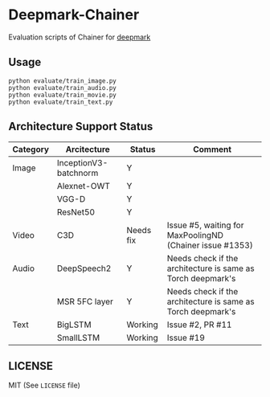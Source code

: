 # Deepmark-Chainer
Evaluation scripts of Chainer for [deepmark](https://github.com/DeepMark/deepmark)

## Usage

```
python evaluate/train_image.py
python evaluate/train_audio.py
python evaluate/train_movie.py
python evaluate/train_text.py
```

## Architecture Support Status

|Category|Arcitecture|Status|Comment|
|---|---|---|---|
|Image|InceptionV3-batchnorm|Y||
||Alexnet-OWT|Y||
||VGG-D|Y||
||ResNet50|Y||
|Video|C3D|Needs fix|Issue #5, waiting for MaxPoolingND (Chainer issue #1353)|
|Audio|DeepSpeech2|Y|Needs check if the architecture is same as Torch deepmark's|
||MSR 5FC layer|Y|Needs check if the architecture is same as Torch deepmark's|
|Text|BigLSTM|Working|Issue #2, PR #11|
||SmallLSTM|Working|Issue #19|

## LICENSE

MIT (See `LICENSE` file)
